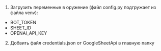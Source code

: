 1. Загрузить переменные в оружение (файл config.py подгружает из файла venv):
  - BOT_TOKEN
  - SHEET_ID
  - OPENAI_API_KEY
2. Добвить файл credentials.json от GoogleSheetApi в главную папку
